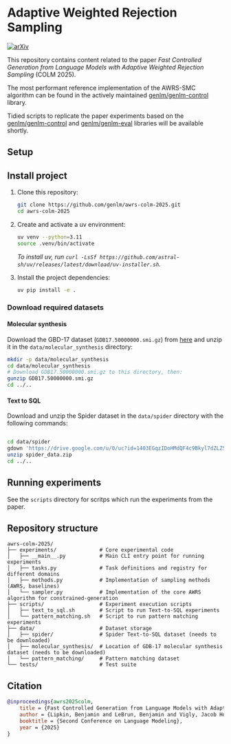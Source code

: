 # Adaptive Weighted Rejection Sampling

[![arXiv](https://img.shields.io/badge/arXiv-2504.05410-b31b1b.svg)](https://arxiv.org/abs/2504.05410)

This repository contains content related to the paper *Fast Controlled Generation from Language Models with Adaptive Weighted Rejection Sampling* (COLM 2025).

The most performant reference implementation of the AWRS-SMC algorithm can be found in the actively maintained [genlm/genlm-control](https://github.com/genlm/genlm-control) library.

Tidied scripts to replicate the paper experiments based on the [genlm/genlm-control](https://github.com/genlm/genlm-control) and [genlm/genlm-eval](https://github.com/genlm/genlm-eval) libraries will be available shortly.

## Setup

## Install project

1. Clone this repository:

    ```bash
    git clone https://github.com/genlm/awrs-colm-2025.git
    cd awrs-colm-2025
    ```

2. Create and activate a uv environment:

    ```bash
    uv venv --python=3.11
    source .venv/bin/activate
    ```

    *To install uv, run `curl -LsSf https://github.com/astral-sh/uv/releases/latest/download/uv-installer.sh`.*


3. Install the project dependencies:

    ```bash
    uv pip install -e .
    ```

### Download required datasets

#### Molecular synthesis

Download the GBD-17 dataset (`GDB17.50000000.smi.gz`) from [here](https://gdb.unibe.ch/downloads/) and unzip it in the `data/molecular_synthesis` directory:

```bash
mkdir -p data/molecular_synthesis
cd data/molecular_synthesis
# Download GDB17.50000000.smi.gz to this directory, then:
gunzip GDB17.50000000.smi.gz
cd ../..
```

#### Text to SQL

Download and unzip the Spider dataset in the `data/spider` directory with the following commands:
```bash

cd data/spider
gdown 'https://drive.google.com/u/0/uc?id=1403EGqzIDoHMdQF4c9Bkyl7dZLZ5Wt6J&export=download'
unzip spider_data.zip
cd ../..
```

## Running experiments

See the `scripts` directory for scritps which run the experiments from the paper.

## Repository structure

```
awrs-colm-2025/
├── experiments/              # Core experimental code
│   ├── __main__.py           # Main CLI entry point for running experiments
│   ├── tasks.py              # Task definitions and registry for different domains
│   ├── methods.py            # Implementation of sampling methods (AWRS, baselines)
│   └── sampler.py            # Implementation of the core AWRS algorithm for constrained-generation
├── scripts/                  # Experiment execution scripts
│   ├── text_to_sql.sh        # Script to run Text-to-SQL experiments
│   └── pattern_matching.sh   # Script to run pattern matching experiments
├── data/                     # Dataset storage
│   ├── spider/               # Spider Text-to-SQL dataset (needs to be downloaded)
│   ├── molecular_synthesis/  # Location of GDB-17 molecular synthesis dataset (needs to be downloaded)
│   └── pattern_matching/     # Pattern matching dataset
└── tests/                    # Test suite
```

## Citation

```bibtex
@inproceedings{awrs2025colm,
    title = {Fast Controlled Generation from Language Models with Adaptive Weighted Rejection Sampling},
    author = {Lipkin, Benjamin and LeBrun, Benjamin and Vigly, Jacob Hoover and Loula, Jo{\~a}o and MacIver, David R and Du, Li and Eisner, Jason and Cotterell, Ryan and Mansinghka, Vikash and O'Donnell, Timothy J and others},
    booktitle = {Second Conference on Language Modeling},
    year = {2025}
}
```

